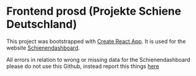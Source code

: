# Frontend prosd (Projekte Schiene Deutschland)

This project was bootstrapped with [Create React App](https://github.com/facebook/create-react-app). It is used for the website [Schienendashboard](https://d-b.schienengruen.de/).

All errors in relation to wrong or missing data for the Schienendashboard please do not use this Github, instead report this things [here](https://github.com/JonasPrade/schienendashboard_reporting/issues)